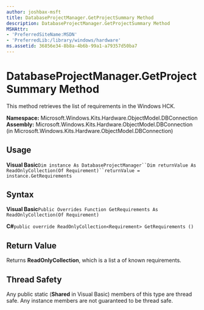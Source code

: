```yaml
---
author: joshbax-msft
title: DatabaseProjectManager.GetProjectSummary Method
description: DatabaseProjectManager.GetProjectSummary Method
MSHAttr:
- 'PreferredSiteName:MSDN'
- 'PreferredLib:/library/windows/hardware'
ms.assetid: 36856e34-8b8a-4b6b-99a1-a79357d50ba7
---
```


# DatabaseProjectManager.GetProjectSummary Method


This method retrieves the list of requirements in the Windows HCK.

**Namespace:** Microsoft.Windows.Kits.Hardware.ObjectModel.DBConnection **Assembly:** Microsoft.Windows.Kits.Hardware.ObjectModel.DBConnection (in Microsoft.Windows.Kits.Hardware.ObjectModel.DBConnection)

## Usage


**Visual Basic**`Dim instance As DatabaseProjectManager``Dim returnValue As ReadOnlyCollection(Of Requirement)``returnValue = instance.GetRequirements`

## Syntax


**Visual Basic**`Public Overrides Function GetRequirements As ReadOnlyCollection(Of Requirement)`

**C#**`public override ReadOnlyCollection<Requirement> GetRequirements ()`

## Return Value


Returns **ReadOnlyCollection**, which is a list a of known requirements.

## Thread Safety


Any public static (**Shared** in Visual Basic) members of this type are thread safe. Any instance members are not guaranteed to be thread safe.

 

 






